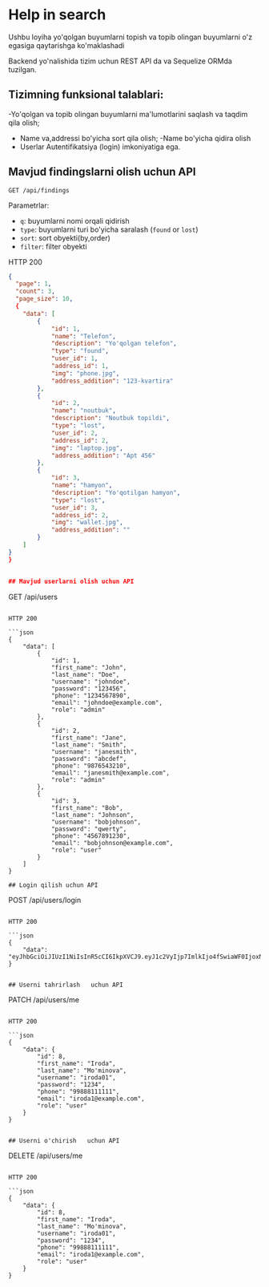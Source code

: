 # Help in search

Ushbu loyiha yo'qolgan buyumlarni topish va topib olingan buyumlarni o'z egasiga qaytarishga ko'maklashadi

Backend yo'nalishida tizim uchun REST API da va Sequelize ORMda tuzilgan.

## Tizimning funksional talablari:

-Yo'qolgan va topib olingan buyumlarni ma'lumotlarini saqlash va taqdim qila olish;
- Name va,addressi bo'yicha sort qila olish;
-Name bo'yicha qidira olish
- Userlar Autentifikatsiya (login) imkoniyatiga ega.



## Mavjud findingslarni olish uchun API

```
GET /api/findings
```

Parametrlar:

- `q`: buyumlarni  nomi orqali qidirish
- `type`: buyumlarni turi bo'yicha saralash (`found` or `lost`)
- `sort`: sort obyekti(by,order)
- `filter`: filter obyekti

HTTP 200

```json
{
  "page": 1,
  "count": 3,
  "page_size": 10,
  {
    "data": [
        {
            "id": 1,
            "name": "Telefon",
            "description": "Yo'qolgan telefon",
            "type": "found",
            "user_id": 1,
            "address_id": 1,
            "img": "phone.jpg",
            "address_addition": "123-kvartira"
        },
        {
            "id": 2,
            "name": "noutbuk",
            "description": "Noutbuk topildi",
            "type": "lost",
            "user_id": 2,
            "address_id": 2,
            "img": "laptop.jpg",
            "address_addition": "Apt 456"
        },
        {
            "id": 3,
            "name": "hamyon",
            "description": "Yo'qotilgan hamyon",
            "type": "lost",
            "user_id": 3,
            "address_id": 2,
            "img": "wallet.jpg",
            "address_addition": ""
        }
    ]
}
}


## Mavjud userlarni olish uchun API

```
GET /api/users
```

HTTP 200

```json
{
    "data": [
        {
            "id": 1,
            "first_name": "John",
            "last_name": "Doe",
            "username": "johndoe",
            "password": "123456",
            "phone": "1234567890",
            "email": "johndoe@example.com",
            "role": "admin"
        },
        {
            "id": 2,
            "first_name": "Jane",
            "last_name": "Smith",
            "username": "janesmith",
            "password": "abcdef",
            "phone": "9876543210",
            "email": "janesmith@example.com",
            "role": "admin"
        },
        {
            "id": 3,
            "first_name": "Bob",
            "last_name": "Johnson",
            "username": "bobjohnson",
            "password": "qwerty",
            "phone": "4567891230",
            "email": "bobjohnson@example.com",
            "role": "user"
        }
    ]
}

## Login qilish uchun API

```
POST /api/users/login
```

HTTP 200

```json
{
    "data": "eyJhbGciOiJIUzI1NiIsInR5cCI6IkpXVCJ9.eyJ1c2VyIjp7ImlkIjo4fSwiaWF0IjoxNjkwMjgxNjczfQ.ujik9wfVC30eUDSMMtSpB3HnuBNa9W4KXPW6BZnE4es"
}


## Userni tahrirlash   uchun API

```
PATCH /api/users/me
```

HTTP 200

```json
{
    "data": {
        "id": 8,
        "first_name": "Iroda",
        "last_name": "Mo'minova",
        "username": "iroda01",
        "password": "1234",
        "phone": "99888111111",
        "email": "iroda1@example.com",
        "role": "user"
    }
}


## Userni o'chirish   uchun API

```
DELETE /api/users/me
```

HTTP 200

```json
{
    "data": {
        "id": 8,
        "first_name": "Iroda",
        "last_name": "Mo'minova",
        "username": "iroda01",
        "password": "1234",
        "phone": "99888111111",
        "email": "iroda1@example.com",
        "role": "user"
    }
}